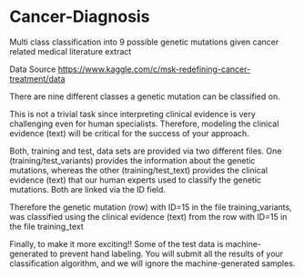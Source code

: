 # Cancer-Diagnosis
Multi class classification into 9 possible genetic mutations given cancer related medical literature extract

Data Source
https://www.kaggle.com/c/msk-redefining-cancer-treatment/data

There are nine different classes a genetic mutation can be classified on.

This is not a trivial task since interpreting clinical evidence is very challenging even for human specialists. Therefore, modeling the clinical evidence (text) will be critical for the success of your approach.

Both, training and test, data sets are provided via two different files. One (training/test_variants) provides the information about the genetic mutations, whereas the other (training/test_text) provides the clinical evidence (text) that our human experts used to classify the genetic mutations. Both are linked via the ID field.

Therefore the genetic mutation (row) with ID=15 in the file training_variants, was classified using the clinical evidence (text) from the row with ID=15 in the file training_text

Finally, to make it more exciting!! Some of the test data is machine-generated to prevent hand labeling. You will submit all the results of your classification algorithm, and we will ignore the machine-generated samples. 
